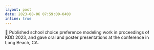 ```yaml
---
layout: post
date: 2023-08-06 07:59:00-0400
inline: true
---
```


:newspaper: Published school choice preference modeling work in proceedings of KDD 2023, and gave oral and poster presentations at the conference in Long Beach, CA.
